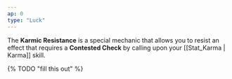 ```yaml
---
ap: 0
type: "Luck"
---
```


The **Karmic Resistance** is a special mechanic that allows you to resist an effect that requires a **Contested Check** by calling upon your [[Stat_Karma | Karma]] skill.

{% TODO "fill this out" %}
